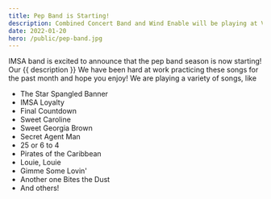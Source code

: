 ```yaml
---
title: Pep Band is Starting!
description: Combined Concert Band and Wind Enable will be playing at Varsity Basketball games!
date: 2022-01-20
hero: /public/pep-band.jpg
---
```


IMSA band is excited to announce that the pep band season is now starting! Our {{ description }}
We have been hard at work practicing these songs for the past month and hope you enjoy!
We are playing a variety of songs, like
- The Star Spangled Banner
- IMSA Loyalty
- Final Countdown
- Sweet Caroline
- Sweet Georgia Brown
- Secret Agent Man
- 25 or 6 to 4
- Pirates of the Caribbean
- Louie, Louie
- Gimme Some Lovin'
- Another one Bites the Dust
- And others!